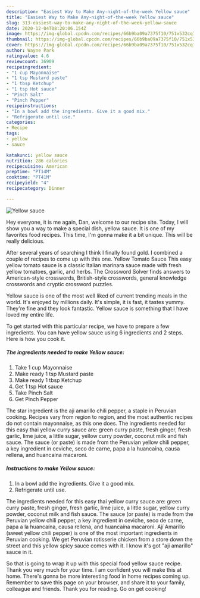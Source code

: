 ```yaml
---
description: "Easiest Way to Make Any-night-of-the-week Yellow sauce"
title: "Easiest Way to Make Any-night-of-the-week Yellow sauce"
slug: 313-easiest-way-to-make-any-night-of-the-week-yellow-sauce
date: 2020-12-04T08:20:06.154Z
image: https://img-global.cpcdn.com/recipes/66b9ba09a7375f10/751x532cq70/yellow-sauce-recipe-main-photo.jpg
thumbnail: https://img-global.cpcdn.com/recipes/66b9ba09a7375f10/751x532cq70/yellow-sauce-recipe-main-photo.jpg
cover: https://img-global.cpcdn.com/recipes/66b9ba09a7375f10/751x532cq70/yellow-sauce-recipe-main-photo.jpg
author: Wayne Park
ratingvalue: 4.6
reviewcount: 36909
recipeingredient:
- "1 cup Mayonnaise"
- "1 tsp Mustard paste"
- "1 tbsp Ketchup"
- "1 tsp Hot sauce"
- "Pinch Salt"
- "Pinch Pepper"
recipeinstructions:
- "In a bowl add the ingredients. Give it a good mix."
- "Refrigerate until use."
categories:
- Recipe
tags:
- yellow
- sauce

katakunci: yellow sauce 
nutrition: 286 calories
recipecuisine: American
preptime: "PT14M"
cooktime: "PT41M"
recipeyield: "4"
recipecategory: Dinner

---
```



![Yellow sauce](https://img-global.cpcdn.com/recipes/66b9ba09a7375f10/751x532cq70/yellow-sauce-recipe-main-photo.jpg)

Hey everyone, it is me again, Dan, welcome to our recipe site. Today, I will show you a way to make a special dish, yellow sauce. It is one of my favorites food recipes. This time, I'm gonna make it a bit unique. This will be really delicious.

After several years of searching I think I finally found gold. I combined a couple of recipes to come up with this one. Yellow Tomato Sauce This easy yellow tomato sauce is a classic Italian marinara sauce made with fresh yellow tomatoes, garlic, and herbs. The Crossword Solver finds answers to American-style crosswords, British-style crosswords, general knowledge crosswords and cryptic crossword puzzles.

Yellow sauce is one of the most well liked of current trending meals in the world. It's enjoyed by millions daily. It's simple, it is fast, it tastes yummy. They're fine and they look fantastic. Yellow sauce is something that I have loved my entire life.


To get started with this particular recipe, we have to prepare a few ingredients. You can have yellow sauce using 6 ingredients and 2 steps. Here is how you cook it.

<!--inarticleads1-->

##### The ingredients needed to make Yellow sauce:

1. Take 1 cup Mayonnaise
1. Make ready 1 tsp Mustard paste
1. Make ready 1 tbsp Ketchup
1. Get 1 tsp Hot sauce
1. Take Pinch Salt
1. Get Pinch Pepper


The star ingredient is the aji amarillo chili pepper, a staple in Peruvian cooking. Recipes vary from region to region, and the most authentic recipes do not contain mayonnaise, as this one does. The ingredients needed for this easy thai yellow curry sauce are: green curry paste, fresh ginger, fresh garlic, lime juice, a little sugar, yellow curry powder, coconut milk and fish sauce. The sauce (or paste) is made from the Peruvian yellow chili pepper, a key ingredient in ceviche, seco de carne, papa a la huancaína, causa rellena, and huancaína macaroni. 

<!--inarticleads2-->

##### Instructions to make Yellow sauce:

1. In a bowl add the ingredients. Give it a good mix.
1. Refrigerate until use.


The ingredients needed for this easy thai yellow curry sauce are: green curry paste, fresh ginger, fresh garlic, lime juice, a little sugar, yellow curry powder, coconut milk and fish sauce. The sauce (or paste) is made from the Peruvian yellow chili pepper, a key ingredient in ceviche, seco de carne, papa a la huancaína, causa rellena, and huancaína macaroni. Ají Amarillo (sweet yellow chili pepper) is one of the most important ingredients in Peruvian cooking. We get Peruvian rotisserie chicken from a store down the street and this yellow spicy sauce comes with it. I know it&#39;s got &#34;aji amarillo&#34; sauce in it. 

So that is going to wrap it up with this special food yellow sauce recipe. Thank you very much for your time. I am confident you will make this at home. There's gonna be more interesting food in home recipes coming up. Remember to save this page on your browser, and share it to your family, colleague and friends. Thank you for reading. Go on get cooking!
